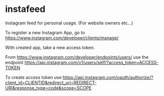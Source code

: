 # instafeed
Instagram feed for personal usage. (For website owners etc...)

To register a new Instagram App, go to https://www.instagram.com/developer/clients/manage/

With created app, take a new access token.

From https://www.instagram.com/developer/endpoints/users/ use the endpoint https://api.instagram.com/v1/users/self/?access_token=ACCESS-TOKEN

To create access token use https://api.instagram.com/oauth/authorize/?client_id=CLIENTID&redirect_uri=REDIRECT-URI&response_type=code&scope=SCOPE

